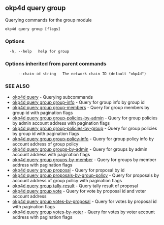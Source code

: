 ## okp4d query group

Querying commands for the group module

```
okp4d query group [flags]
```

### Options

```
  -h, --help   help for group
```

### Options inherited from parent commands

```
      --chain-id string   The network chain ID (default "okp4d")
```

### SEE ALSO

* [okp4d query](okp4d_query.md)	 - Querying subcommands
* [okp4d query group group-info](okp4d_query_group_group-info.md)	 - Query for group info by group id
* [okp4d query group group-members](okp4d_query_group_group-members.md)	 - Query for group members by group id with pagination flags
* [okp4d query group group-policies-by-admin](okp4d_query_group_group-policies-by-admin.md)	 - Query for group policies by admin account address with pagination flags
* [okp4d query group group-policies-by-group](okp4d_query_group_group-policies-by-group.md)	 - Query for group policies by group id with pagination flags
* [okp4d query group group-policy-info](okp4d_query_group_group-policy-info.md)	 - Query for group policy info by account address of group policy
* [okp4d query group groups-by-admin](okp4d_query_group_groups-by-admin.md)	 - Query for groups by admin account address with pagination flags
* [okp4d query group groups-by-member](okp4d_query_group_groups-by-member.md)	 - Query for groups by member address with pagination flags
* [okp4d query group proposal](okp4d_query_group_proposal.md)	 - Query for proposal by id
* [okp4d query group proposals-by-group-policy](okp4d_query_group_proposals-by-group-policy.md)	 - Query for proposals by account address of group policy with pagination flags
* [okp4d query group tally-result](okp4d_query_group_tally-result.md)	 - Query tally result of proposal
* [okp4d query group vote](okp4d_query_group_vote.md)	 - Query for vote by proposal id and voter account address
* [okp4d query group votes-by-proposal](okp4d_query_group_votes-by-proposal.md)	 - Query for votes by proposal id with pagination flags
* [okp4d query group votes-by-voter](okp4d_query_group_votes-by-voter.md)	 - Query for votes by voter account address with pagination flags
